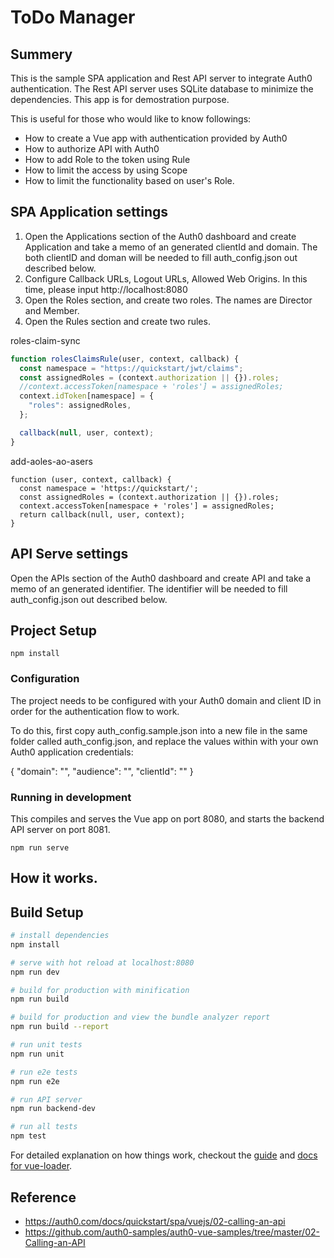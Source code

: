 # ToDo Manager

## Summery

This is the sample SPA application and Rest API server to integrate Auth0 authentication.
The Rest API server uses SQLite database to minimize the dependencies. This app is for demostration purpose.

This is useful for those who would like to know followings:
* How to create a Vue app with authentication provided by Auth0
* How to authorize API with Auth0
* How to add Role to the token using Rule
* How to limit the access by using Scope
* How to limit the functionality based on user's Role.

## SPA Application settings

1. Open the Applications section of the Auth0 dashboard and create Application and take a memo of an generated clientId and domain. 
The both clientID and doman will be needed to fill auth_config.json out described below.
2. Configure Callback URLs, Logout URLs, Allowed Web Origins. In this time, please input http://localhost:8080
3. Open the Roles section, and create two roles. The names are Director and Member.
4. Open the Rules section and create two rules.

roles-claim-sync
```javascript
function rolesClaimsRule(user, context, callback) {
  const namespace = "https://quickstart/jwt/claims";
  const assignedRoles = (context.authorization || {}).roles;
  //context.accessToken[namespace + 'roles'] = assignedRoles;
  context.idToken[namespace] = {
    "roles": assignedRoles,
  };

  callback(null, user, context);
}
```	

add-aoles-ao-asers
```
function (user, context, callback) {
  const namespace = 'https://quickstart/';
  const assignedRoles = (context.authorization || {}).roles;
  context.accessToken[namespace + 'roles'] = assignedRoles;
  return callback(null, user, context);
}
```

## API Serve settings

Open the APIs section of the Auth0 dashboard and create API and take a memo of an generated identifier.
The identifier will be needed to fill auth_config.json out described below.


## Project Setup

```
npm install
```

### Configuration

The project needs to be configured with your Auth0 domain and client ID in order for the authentication flow to work.

To do this, first copy auth_config.sample.json into a new file in the same folder called auth_config.json,
and replace the values within with your own Auth0 application credentials:

{
  "domain": "<YOUR AUTH0 DOMAIN>",
  "audience": "<YOUR AUTH0 API IDENTIFIER>",
  "clientId": "<YOUR AUTH0 CLIENT ID>"
}

### Running in development

This compiles and serves the Vue app on port 8080, and starts the backend API server on port 8081.

```
npm run serve
```
## How it works.


## Build Setup

``` bash
# install dependencies
npm install

# serve with hot reload at localhost:8080
npm run dev

# build for production with minification
npm run build

# build for production and view the bundle analyzer report
npm run build --report

# run unit tests
npm run unit

# run e2e tests
npm run e2e

# run API server
npm run backend-dev

# run all tests
npm test

```
For detailed explanation on how things work, checkout the [guide](http://vuejs-templates.github.io/webpack/) and [docs for vue-loader](http://vuejs.github.io/vue-loader).

## Reference

* https://auth0.com/docs/quickstart/spa/vuejs/02-calling-an-api
* https://github.com/auth0-samples/auth0-vue-samples/tree/master/02-Calling-an-API
